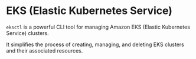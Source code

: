 # EKS (Elastic Kubernetes Service)

`eksctl` is a powerful CLI tool for managing Amazon EKS (Elastic Kubernetes Service) clusters. 

It simplifies the process of creating, managing, and deleting EKS clusters and their associated resources.